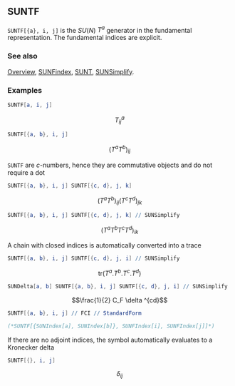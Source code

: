 ## SUNTF

`SUNTF[{a}, i, j]` is the $SU(N)$ $T^a$ generator in the fundamental representation. The fundamental indices are explicit.

### See also

[Overview](Extra/FeynCalc.md), [SUNFindex](SUNFindex.md), [SUNT](SUNT.md), [SUNSimplify](SUNSimplify.md).

### Examples

```mathematica
SUNTF[a, i, j]
```

$$T_{ij}^a$$

```mathematica
SUNTF[{a, b}, i, j]
```

$$\left(T^aT^b\right){}_{ij}$$

`SUNTF` are $c$-numbers, hence they are commutative objects and do not require a dot

```mathematica
SUNTF[{a, b}, i, j] SUNTF[{c, d}, j, k]
```

$$\left(T^aT^b\right){}_{ij} \left(T^cT^d\right){}_{jk}$$

```mathematica
SUNTF[{a, b}, i, j] SUNTF[{c, d}, j, k] // SUNSimplify
```

$$\left(T^aT^bT^cT^d\right){}_{ik}$$

A chain with closed indices is automatically converted into a trace

```mathematica
SUNTF[{a, b}, i, j] SUNTF[{c, d}, j, i] // SUNSimplify
```

$$\text{tr}\left(T^a.T^b.T^c.T^d\right)$$

```mathematica
SUNDelta[a, b] SUNTF[{a, b}, i, j] SUNTF[{c, d}, j, i] // SUNSimplify
```

$$\frac{1}{2} C_F \delta ^{cd}$$

```mathematica
SUNTF[{a, b}, i, j] // FCI // StandardForm

(*SUNTF[{SUNIndex[a], SUNIndex[b]}, SUNFIndex[i], SUNFIndex[j]]*)
```

If there are no adjoint indices, the symbol automatically evaluates to a Kronecker delta

```mathematica
SUNTF[{}, i, j]
```

$$\delta _{ij}$$